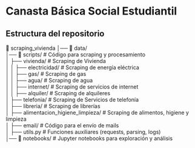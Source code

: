 # Canasta Básica Social Estudiantil

## Estructura del repositorio

📂 scraping_vivienda
│── 📂 data/                   
│── 📂 scripts/                   # Código para scraping y procesamiento  
│   ├── vivienda/                 # Scraping de Vivienda  
│   │   ├── electricidad/         # Scraping de energía eléctrica  
│   │   ├── gas/                  # Scraping de gas  
│   │   ├── agua/                 # Scraping de agua  
│   │   ├── internet/             # Scraping de servicios de internet  
│   │   ├── alquiler/             # Scraping de alquileres  
│   ├── telefonia/                # Scraping de Servicios de telefonía  
│   ├── libreria/                 # Scraping de librerías  
│   ├── alimentacion_higiene_limpieza/ # Scraping de alimentos, higiene y limpieza  
│   ├── email/                    # Código para el envío de mails  
│   ├── utils.py                   # Funciones auxiliares (requests, parsing, logs)  
│── 📂 notebooks/                  # Jupyter notebooks para exploración y análisis  
